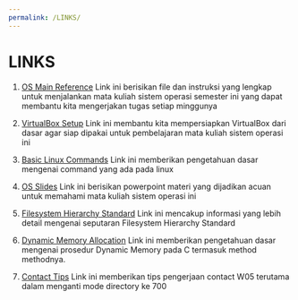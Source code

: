 ```yaml
---
permalink: /LINKS/
---
```


# LINKS

1. [OS Main Reference](https://os.vlsm.org/)
Link ini berisikan file dan instruksi yang lengkap untuk menjalankan mata kuliah sistem operasi semester ini yang dapat membantu kita mengerjakan tugas setiap minggunya

2. [VirtualBox Setup](https://osp4diss.vlsm.org/#idx00b)
Link ini membantu kita mempersiapkan VirtualBox dari dasar agar siap dipakai untuk pembelajaran mata kuliah sistem operasi ini 

3. [Basic Linux Commands](https://www.hostinger.com/tutorials/linux-commands)
Link ini memberikan pengetahuan dasar mengenai command yang ada pada linux

4. [OS Slides](https://www.os-book.com/OS10/slide-dir/)
Link ini berisikan powerpoint materi yang dijadikan acuan untuk memahami mata kuliah sistem operasi ini

5. [Filesystem Hierarchy Standard](https://www.geeksforgeeks.org/linux-file-hierarchy-structure/)
Link ini mencakup informasi yang lebih detail mengenai seputaran Filesystem Hierarchy Standard

6. [Dynamic Memory Allocation](https://www.geeksforgeeks.org/dynamic-memory-allocation-in-c-using-malloc-calloc-free-and-realloc/)
Link ini memberikan pengetahuan dasar mengenai prosedur Dynamic Memory pada C termasuk method methodnya.

7. [Contact Tips](https://www.computerhope.com/unix/uchmod.htm)
Link ini memberikan tips pengerjaan contact W05 terutama dalam menganti mode directory ke 700

